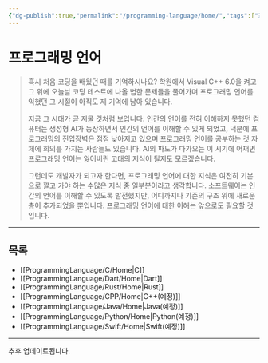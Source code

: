 ```yaml
---
{"dg-publish":true,"permalink":"/programming-language/home/","tags":["프로그래밍언어"],"created":"2024-02-08T15:40:33.742+09:00","updated":"2024-06-11T22:36:39.290+09:00"}
---
```



# 프로그래밍 언어

> 혹시 처음 코딩을 배웠던 때를 기억하시나요? 학원에서 Visual C++ 6.0을 켜고 그 위에 오늘날 코딩 테스트에 나올 법한 문제들을 풀어가며 프로그래밍 언어를 익혔던 그 시절이 아직도 제 기억에 남아 있습니다.
>
> 지금 그 시대가 곧 저물 것처럼 보입니다. 인간의 언어를 전혀 이해하지 못했던 컴퓨터는 생성형 AI가 등장하면서 인간의 언어를 이해할 수 있게 되었고, 덕분에 프로그래밍의 진입장벽은 점점 낮아지고 있으며 프로그래밍 언어를 공부하는 것 자체에 회의를 가지는 사람들도 있습니다. AI의 파도가 다가오는 이 시기에 어쩌면 프로그래밍 언어는 잃어버린 고대의 지식이 될지도 모르겠습니다.
>
> 그런데도 개발자가 되고자 한다면, 프로그래밍 언어에 대한 지식은 여전히 기본으로 깔고 가야 하는 수많은 지식 중 일부분이라고 생각합니다. 소프트웨어는 인간의 언어를 이해할 수 있도록 발전했지만, 어디까지나 기존의 구조 위에 새로운 층이 추가되었을 뿐입니다. 프로그래밍 언어에 대한 이해는 앞으로도 필요할 것입니다.

---

## 목록

+ [[ProgrammingLanguage/C/Home\|C]]
+ [[ProgrammingLanguage/Dart/Home\|Dart]]
+ [[ProgrammingLanguage/Rust/Home\|Rust]]
+ [[ProgrammingLanguage/CPP/Home\|C++(예정)]]
+ [[ProgrammingLanguage/Java/Home\|Java(예정)]]
+ [[ProgrammingLanguage/Python/Home\|Python(예정)]]
+ [[ProgrammingLanguage/Swift/Home\|Swift(예정)]]

---

추후 업데이트됩니다.